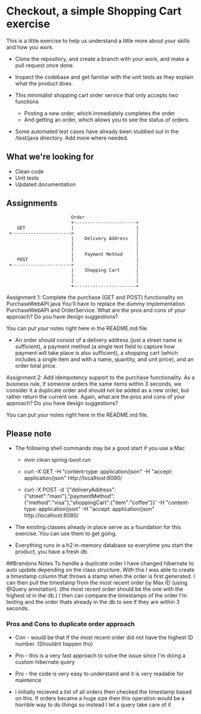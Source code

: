 # Checkout, a simple Shopping Cart exercise

This is a little exercise to help us understand a little more about your skills and how you work. 

* Clone the repository, and create a branch with your work, and make a pull request once done.

* Inspect the codebase and get familiar with the unit tests as they explain what the product does.

* This minimalist shopping cart order service that only accepts two functions
  * Posting a new order, which immediately completes the order
  * And getting an order, which allows you to see the status of orders.

* Some automated test cases have already been stubbed out in the /test/java directory. Add more where needed.

## What we're looking for
* Clean code
* Unit tests
* Updated documentation

## Assignments

                            Order
                            +-----------------------+
        GET                 |                       |
     +---------------------->                       |
                            |    Delivery Address   |
                            |                       |
                            |                       |
                            |    Payment Method     |
        POST                |                       |
     +---------------------->                       |
                            |    Shopping Cart      |
                            |                       |
                            |                       |
                            +-----------------------+

Assignment 1: Complete the purchase (GET and POST) functionality on PurchaseWebAPI.java
You'll have to replace the dummy implementation PurchaseWebAPI and OrderService.
What are the pros and cons of your approach? Do you have design suggestions? 

You can put your notes right here in the README.md file.

- An order should consist of a delivery address (just a street name is sufficient), 
a payment method (a single text field to capture how payment will take place is also sufficient),
a shopping cart (which includes a single item and with a name, quantity, and unit price),
and an order total price.

Assignment 2: Add idempotency support to the purchase functionality. 
As a business rule, if someone orders the same items within 3 seconds, we consider it a
duplicate order and should not be added as a new order, but rather return the current one.
Again, what are the pros and cons of your approach? Do you have design suggestions?

You can put your notes right here in the README.md file.

## Please note

- The following shell commands may be a good start if you use a Mac

  - mvn clean spring-boot:run

  - curl -X GET -H "content-type: application/json" -H "accept: application/json" http://localhost:8080/

  - curl -X POST -d '{"deliveryAddress":{"street":"main"},"paymentMethod":{"method":"visa"},"shoppingCart":{"item":"coffee"}}' -H "content-type: application/json" -H "accept: application/json" http://localhost:8080/

- The existing classes already in place serve as a foundation for this exercise. You can use them
to get going.

- Everything runs in a h2 in-memory database so everytime you start the product, you have a fresh db.


##Brandons Notes
To handle a duplicate order I have changed hibernate to auto update depending on the class structure. With this I was able to create a timestamp
column that throws a stamp when the order is first generated. I can then pull the timestamp from the most recent order by Max ID (using @Query annotation). (the most recent order should be the one with the highest id in the db.) I then can 
compare the timestamps of the order I'm testing and the order thats already in the db to see if they are within 3 seconds.
### Pros and Cons to duplicate order approach
- Con - would be that if the most recent order did not have the highest ID number. (Shouldnt happen tho)
- Pro - this is a very fast approach to solve the issue since I'm doing a custom hibernate query
- Pro -  the code is very easy to understand and it is very readable for maintence

- i initially recieved a list of all orders then checked the timestamp based on this. If orders
became a huge size then this operation would be a horrible way to do things so instead I let a query take care of it